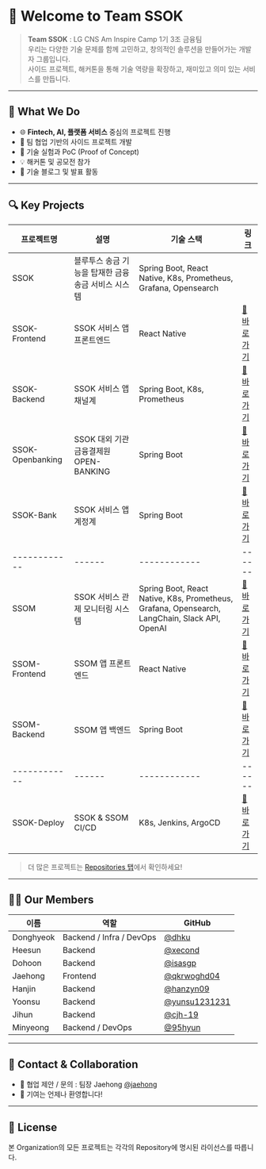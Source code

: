 # 👋 Welcome to Team SSOK

> **Team SSOK** : LG CNS Am Inspire Camp 1기 3조 금융팀<br>
> 우리는 다양한 기술 문제를 함께 고민하고, 창의적인 솔루션을 만들어가는 개발자 그룹입니다.  
> 사이드 프로젝트, 해커톤을 통해 기술 역량을 확장하고, 재미있고 의미 있는 서비스를 만듭니다.

---

## 🚀 What We Do

- 🌐 **Fintech, AI, 플랫폼 서비스** 중심의 프로젝트 진행
- 🤝 팀 협업 기반의 사이드 프로젝트 개발
- 🧪 기술 실험과 PoC (Proof of Concept)
- 💡 해커톤 및 공모전 참가
- 📢 기술 블로그 및 발표 활동

---

## 🔍 Key Projects

| 프로젝트명 | 설명 | 기술 스택 | 링크 |
|------------|------|------------|------|
| SSOK | 블루투스 송금 기능을 탑재한 금융 송금 서비스 시스템 | Spring Boot, React Native, K8s, Prometheus, Grafana, Opensearch |  |
| SSOK-Frontend | SSOK 서비스 앱 프론트엔드 | React Native | [🔗 바로가기](https://github.com/Team-SSOK/ssok-frontend) |
| SSOK-Backend | SSOK 서비스 앱 채널계| Spring Boot, K8s, Prometheus | [🔗 바로가기](https://github.com/Team-SSOK/ssok-backend) |
| SSOK-Openbanking | SSOK 대외 기관 금융결제원 OPEN-BANKING | Spring Boot | [🔗 바로가기](https://github.com/Team-SSOK/ssok-openbanking) |
| SSOK-Bank | SSOK 서비스 앱 계정계 | Spring Boot | [🔗 바로가기](https://github.com/Team-SSOK/ssok-bank) |
|------------|------|------------|------|
| SSOM | SSOK 서비스 관제 모니터링 시스템 | Spring Boot, React Native, K8s, Prometheus, Grafana, Opensearch, LangChain, Slack API, OpenAI | [🔗 바로가기](https://github.com/Team-SSOK/AI-Incident-Responder) |
| SSOM-Frontend | SSOM 앱 프론트엔드 | React Native | [🔗 바로가기](https://github.com/Team-SSOK/ssom-frontend) |
| SSOM-Backend | SSOM 앱 백엔드 | Spring Boot | [🔗 바로가기](https://github.com/Team-SSOK/ssom-backend) |
|------------|------|------------|------|
| SSOK-Deploy | SSOK & SSOM CI/CD | K8s, Jenkins, ArgoCD | [🔗 바로가기](https://github.com/Team-SSOK/ssok-deploy) |

> 더 많은 프로젝트는 [Repositories 탭](https://github.com/orgs/Team-SSOK/repositories)에서 확인하세요!

---

## 🧑‍💻 Our Members

| 이름 | 역할 | GitHub |
|------|------|--------|
| Donghyeok | Backend / Infra / DevOps | [@dhku](https://github.com/dhku) |
| Heesun | Backend | [@xecond](https://github.com/xecond) |
| Dohoon | Backend | [@isasgp](https://github.com/isasgp) |
| Jaehong | Frontend | [@qkrwoghd04](https://github.com/qkrwoghd04) |
| Hanjin | Backend | [@hanzyn09](https://github.com/hanzyn09) |
| Yoonsu | Backend | [@yunsu1231231](https://github.com/yunsu1231231) |
| Jihun | Backend | [@cjh-19](https://github.com/cjh-19) |
| Minyeong | Backend / DevOps | [@95hyun](https://github.com/95hyun) |

---

## 🤝 Contact & Collaboration

- 💌 협업 제안 / 문의 : 팀장 Jaehong [@jaehong](https://github.com/qkrwoghd04)
- 🙌 기여는 언제나 환영합니다!

---

## 📜 License

본 Organization의 모든 프로젝트는 각각의 Repository에 명시된 라이선스를 따릅니다.

